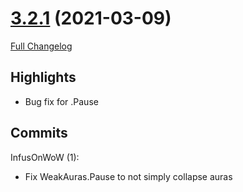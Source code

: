 # [3.2.1](https://github.com/WeakAuras/WeakAuras2/tree/3.2.1) (2021-03-09)

[Full Changelog](https://github.com/WeakAuras/WeakAuras2/compare/3.2.0...3.2.1)

## Highlights

 - Bug fix for .Pause 

## Commits

InfusOnWoW (1):

- Fix WeakAuras.Pause to not simply collapse auras

